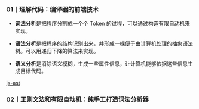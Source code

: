 
### 01丨理解代码：编译器的前端技术
- **词法分析**是把程序分割成一个个 Token 的过程，可以通过构造有限自动机来实现。

- **语法分析**是把程序的结构识别出来，并形成一棵便于由计算机处理的抽象语法树。可以用递归下降的算法来实现。

- **语义分析**是消除语义模糊，生成一些属性信息，让计算机能够依据这些信息生成目标代码。

[js-ast](https://resources.jointjs.com/demos/javascript-ast)

### 02丨正则文法和有限自动机：纯手工打造词法分析器